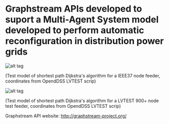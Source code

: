 # Graphstream APIs developed to suport a Multi-Agent System model developed to perform automatic reconfiguration in distribution power grids

![alt tag](http://i.imgur.com/zlU4gR2.gif)

(Test model of shortest path Dijkstra's algorithm for a IEEE37 node feeder, coordinates from OpendDSS LVTEST scrip)

![alt tag](http://i.imgur.com/zlU4gR2.gif)

(Test model of shortest path Dijkstra's algorithm for a LVTEST 900+ node test feeder, coordinates from OpendDSS LVTEST scrip)

Graphstream API website: http://graphstream-project.org/
